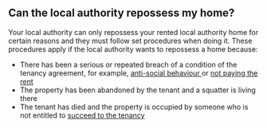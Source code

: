 ##  Can the local authority repossess my home?

Your local authority can only repossess your rented local authority home for
certain reasons and they must follow set procedures when doing it. These
procedures apply if the local authority wants to repossess a home because:

  * There has been a serious or repeated breach of a condition of the tenancy agreement, for example, [ anti-social behaviour ](https://www.citizensinformation.ie/en/housing/local-authority-and-social-housing/anti-social-behaviour-and-rent-arrears-in-social-housing/#6e8c1a) or [ not paying the rent ](https://www.citizensinformation.ie/en/housing/local-authority-and-social-housing/anti-social-behaviour-and-rent-arrears-in-social-housing/#4b78a9)
  * The property has been abandoned by the tenant and a squatter is living there 
  * The tenant has died and the property is occupied by someone who is not entitled to [ succeed to the tenancy ](https://www.citizensinformation.ie/en/housing/local-authority-and-social-housing/buying-or-inheriting-a-local-authority-home/#95205e)
